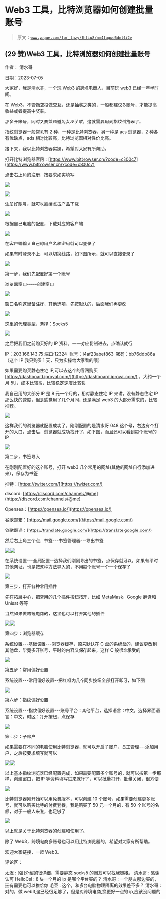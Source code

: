 # Web3 工具，比特浏览器如何创建批量账号

> 原文：[`www.yuque.com/for_lazy/thfiu8/nm4fqgwd6dmt0i2v`](https://www.yuque.com/for_lazy/thfiu8/nm4fqgwd6dmt0i2v)



## (29 赞)Web3 工具，比特浏览器如何创建批量账号 

作者： 清水哥 

日期：2023-07-05 

大家好，我是清水哥，一个玩 Web3 的跨境电商人，目前玩 web3 已经一年半时间。 

在 Web3，不管撸空投做交互，还是抽奖之类的，一般都建议多账号，才能提高收益或者提高中奖率。 

那多开账号，同时又要兼顾避免女巫关联，这就需要用到指纹浏览器了。 

指纹浏览器一般常见有 2 种，一种是比特浏览器，另一种是 ads 浏览器，2 种各有优缺点，ads 相对比较高，比特浏览器相对性价比高。 

接下来，我以比特浏览器实操，希望对大家有所帮助。 

打开比特浏览器官网：[https://www.bitbrowser.cn/?code=c800c7](https://www.bitbrowser.cn/?code=c800c7) 

点击右上角的注册，按要求如实填写 

![](img/aad5d537bb6352060c0910443e0eb01a.png)  

![](img/2c40d04e5e5c3d94fd412603bd25c2ff.png)  

注册好账号，就可以直接点击产品下载 

![](img/a1e392f39b2dd1d8b5c55c3add3bf071.png)  

根据自己电脑的配置，下载对应的客户端 

![](img/fb774e000f2ff08175797f49d9179f78.png)  

在客户端输入自己的用户名和密码就可以登录了 

如果有时登录不上，可以切换线路，如下图所示，就可以直接登录了 

![](img/c2661c1feb5fedaf4ff6736a79b157a4.png)  

第一步，我们先配置好第一个账号 

浏览器窗口-----创建窗口 

![](img/872d84981efbef118aced143e0c8252c.png)  

窗口名称这里备注好，其他选项，先按默认的，后面我们再更改 

![](img/3cc9fffa56f16a4619ee4e4d95c271ab.png)  

这里的代理类型，选择：Socks5 

![](img/351f16f56af497e98b65d77fe757b7d9.png)  

之后把我们之前购买好的 IP 资料，一一对应复制进去，点确认就行 

IP：203.166.143.75 端口:12324  账号：14af23abef863  密码：bb76ddb86a （这个 IP 我只购买 1 天，只为实操给大家看的哦） 

如果需要购买静态住宅 IP,可以去这个的官网购买[https://dashboard.iproyal.com/](https://dashboard.iproyal.com/) ，大约一个月 5U，成本比较高，比较稳定速度比较快 

我自己用的大部分 IP 是 8 元一个月的，相对静态住宅 IP 来讲，没有静态住宅 IP 那么快的速度，但是感觉用了几个月同，还是满足 web3 的大部分需求的，比较推荐。 

![](img/6438bfe35044650ae51cbf1f3af535fc.png)  

这样我们的浏览器就配置成功了，刚刚配置的是清水哥 048 这个号，右边有个打开的入口，点击后，浏览器就成功找开了，如下图，而且还可以看到每个账号的 IP 

![](img/71f403f131294c87818e5ca3ddc972b4.png)  

第二步，书签导入 

在刚刚配置好的这个账号，打开 web3 几个常用的网址(其他的网址自行添加进来），保存为书签 

推特：[https://twitter.com/](https://twitter.com/) 

discord: [https://discord.com/channels/@me](https://discord.com/channels/@me) 

Opensea：[https://opensea.io/](https://opensea.io/) 

谷歌邮箱：[https://mail.google.com/](https://mail.google.com/) 

谷歌翻译：[https://translate.google.com/](https://translate.google.com/) 

然后右上角三个点，书签---书签管理器---导出书签 

![](img/903d80ebfc740382c5bfa23b8e858568.png)![](img/876e40118839b0f814abbc17f4974fa6.png)  

在系统设置---全局配置--选择我们刚刚导出的书签，点保存就可以，如果有平时其他网址，也是按这种方法导入的，不用每个账号一个一个保存了 

![](img/15c619b8a5b74714c6d0d97340bd4607.png)  

第三步，打开各种常用插件 

先在拓展中心，把常用的几个插件按纽按开，比如 MetaMask、Google 翻译和 Unisat 等等 

当然如果做跨镜电商的，这里也可以打开其他的插件 

![](img/d0a6e518214d383bd221eec464b31a01.png)![](img/64bd4614f3a86fff50bb67f5c0df5c7e.png)  

第四步：浏览器缓存 

系统设置---基础设置---浏览器缓存，原来默认在 C 盘的系统盘的，建议更改到其他盘，毕竟多开账号，平时的内容又保存起来，这样 C 般很难承受的 

![](img/6e0c123625eea90b2f71467a532c2208.png)  

第五步：常用偏好设置 

系统设置---常用偏好设置--把红框内几个同步按纽全部打开即可，如下图 

![](img/6121c0d693df30cc861a83e015ee325c.png)  

第六步：指纹偏好设置 

系统设置---指纹偏好设置---账号平台：其他平台，选择语言：中文，选择界面语言：中文，时区：打开按纽，点保存 

![](img/34d7b9ea5df05efd0366d0fe1b3085d0.png)  

第七步：子账户 

如果需要在不同的电脑使用比特浏览器，就可以开启子账户，员工管理---添加用户，之后按要求填写就可以 

![](img/9caf9c16f735c56d746bedd21441dbda.png)![](img/d1abd46a89f67b6c607ee258d0bf16a5.png)  

以上基本指纹浏览器已经配置完成，如果需要配置多个账号的，就可以按第一步那样，创建窗口，把 IP 等资料填写进来就行了，可以批量打开，批量关闭，很方便 

![](img/dedfcf6aad06e2004e6d14b246b733fb.png)  

比特浏览器刚开始可以用免费版本，可以创建 10 个账号，如果需要创建更多账号，就可以购买比特的付费套餐，我是购买了 50 元一个月的，有 50 个账号的名额，对于一般人来说，也足够了 

![](img/a0ee1748f600f3655f97216469eeb962.png)  

以上就是关于比特浏览器的创建和使用了。 

除了 Web3，跨境电商多账号也可以用比特浏览器的，希望对大家有所帮助。 

欢迎大家链接，一起 Web3。 

评论区： 

太迟 : [强]介绍的很详细，需要静态 socks5 的圈友可以找我链接。 清水哥 : 感谢认可 HelloCsl : 8 块一个月的 ip 是哪个平台买的？ 清水哥 : 一个朋友那边买的，￼有需要也可以推给你 毛豆 : 这个，和多台电脑物理隔离的效果差不多？ 清水哥 : 对的，做 web3,这已经很足够了，但是对跨境电商,换更好一点的 ip,应该没问题的